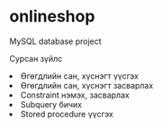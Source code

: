 # onlineshop
MySQL database project

Сурсан зүйлс 
<li>
   Өгөгдлийн сан, хүснэгт үүсгэх
</li>
<li>Өгөгдлийн сан, хүснэгт засварлах</li>
<li>Constraint нэмэх, засварлах</li>
<li>Subquery бичих</li>
<li>Stored procedure үүсгэх</li>
